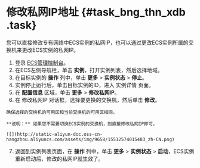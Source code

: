 # 修改私网IP地址 {#task_bng_thn_xdb .task}

您可以直接修改专有网络中ECS实例的私网IP，也可以通过更改ECS实例所属的交换机来更改ECS实例的私网IP。

1.   登录 [ECS管理控制台](https://ecs.console.aliyun.com/?spm=a2c4g.11186623.2.9.FNEORG#/home)。 
2.   在ECS左侧导航栏，单击 **实例**，打开实例列表，然后选择地域。 
3.  在目标实例的 **操作** 列中，单击 **更多** \> **实例状态** \> **停止**。 
4.   实例停止运行后，单击目标实例的ID，进入 实例详情 页面。 
5.   在 **配置信息** 区域，单击 **更多** \> **修改私网IP**。 
6.   在 修改私网IP 对话框，选择要更换的交换机，然后单击 **修改**。 

    确保选择的交换机的可用区和当前交换机的可用区相同。

    **说明：** 如果您不需要切换ECS实例的交换机，则直接修改私网IP即可。

    ![](http://static-aliyun-doc.oss-cn-hangzhou.aliyuncs.com/assets/img/9658/15512574015483_zh-CN.png)

7.  返回到实例列表页面，在 **操作** 列中，单击 **更多** \> **实例状态** \> **启动**，ECS实例重新启动后，修改的私网IP就生效了。 

